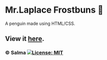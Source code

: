 # Mr.Laplace Frostbuns :penguin:

A penguin made using HTML/CSS.

## View it [here](https://jsfiddle.net/IdealisticINTJ/dp0tuz5b/3/).

### © Salma [![License: MIT](https://img.shields.io/badge/License-MIT-yellow.svg)](https://opensource.org/licenses/MIT)
